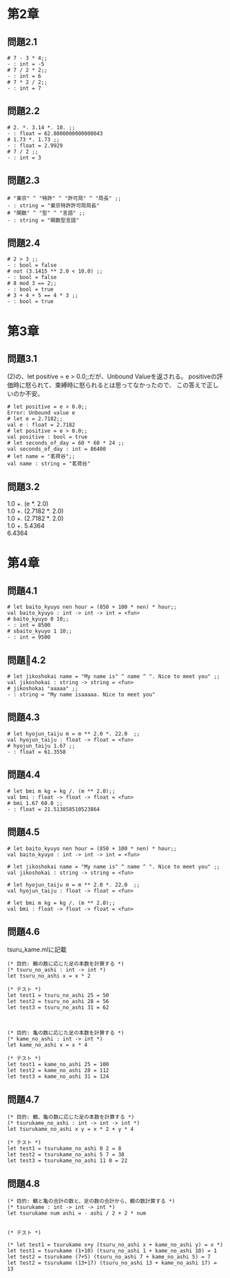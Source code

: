 # 第2章

## 問題2.1

```
# 7 - 3 * 4;;
- : int = -5
# 7 / 2 * 2;;
- : int = 6
# 7 * 2 / 2;;
- : int = 7
```

## 問題2.2

```
# 2. *. 3.14 *. 10. ;;
- : float = 62.8000000000000043
# 1.73 *. 1.73 ;;
- : float = 2.9929
# 7 / 2 ;;
- : int = 3
```

## 問題2.3

```
# "東京" ^ "特許" ^ "許可局" ^ "局長" ;;
- : string = "東京特許許可局局長"
# "関数" ^ "型" ^ "言語" ;;
- : string = "関数型言語"
```


## 問題2.4

```
# 2 > 3 ;;
- : bool = false
# not (3.1415 ** 2.0 < 10.0) ;;
- : bool = false
# 8 mod 3 == 2;;
- : bool = true
# 3 + 4 + 5 == 4 * 3 ;;
- : bool = true
```

# 第3章

## 問題3.1

(2)の、let positive = e > 0.0;;だが、Unbound Valueを返される。
positiveの評価時に怒られて、束縛時に怒られるとは思ってなかったので、
この答えで正しいのか不安。

```
# let positive = e > 0.0;;
Error: Unbound value e
# let e = 2.7182;;
val e : float = 2.7182
# let positive = e > 0.0;;
val positive : bool = true
# let seconds_of_day = 60 * 60 * 24 ;;
val seconds_of_day : int = 86400
# let name = "茗荷谷";;
val name : string = "茗荷谷"
```


## 問題3.2

1.0 +. (e *. 2.0) <br>
1.0 +. (2.7182 *. 2.0) <br>
1.0 +. (2.7182 *. 2.0) <br>
1.0 +. 5.4364 <br>
6.4364 <br>



# 第4章

## 問題4.1

```
# let baito_kyuyo nen hour = (850 + 100 * nen) * hour;;
val baito_kyuyo : int -> int -> int = <fun>
# baito_kyuyo 0 10;;
- : int = 8500
# sbaito_kyuyo 1 10;;
- : int = 9500
```

## 問題4.2

```
# let jikoshokai name = "My name is" ^ name ^ ". Nice to meet you" ;;
val jikoshokai : string -> string = <fun>
# jikoshokai "aaaaa" ;;
- : string = "My name isaaaaa. Nice to meet you"
```


## 問題4.3

```
# let hyojun_taiju m = m ** 2.0 *. 22.0  ;;
val hyojun_taiju : float -> float = <fun>
# hyojun_taiju 1.67 ;;
- : float = 61.3558
```


## 問題4.4

```
# let bmi m kg = kg /. (m ** 2.0);;
val bmi : float -> float -> float = <fun>
# bmi 1.67 60.0 ;;
- : float = 21.513858510523864
```

## 問題4.5

```
# let baito_kyuyo nen hour = (850 + 100 * nen) * hour;;
val baito_kyuyo : int -> int -> int = <fun>

# let jikoshokai name = "My name is" ^ name ^ ". Nice to meet you" ;;
val jikoshokai : string -> string = <fun>

# let hyojun_taiju m = m ** 2.0 *. 22.0  ;;
val hyojun_taiju : float -> float = <fun>

# let bmi m kg = kg /. (m ** 2.0);;
val bmi : float -> float -> float = <fun>
```


## 問題4.6

tsuru_kame.mlに記載

```
(* 目的: 鶴の数に応じた足の本数を計算する *)
(* tsuru_no_ashi : int -> int *)
let tsuru_no_ashi x = x * 2

(* テスト *)
let test1 = tsuru_no_ashi 25 = 50
let test2 = tsuru_no_ashi 28 = 56
let test3 = tsuru_no_ashi 31 = 62



(* 目的: 亀の数に応じた足の本数を計算する *)
(* kame_no_ashi : int -> int *)
let kame_no_ashi x = x * 4

(* テスト *)
let test1 = kame_no_ashi 25 = 100
let test2 = kame_no_ashi 28 = 112
let test3 = kame_no_ashi 31 = 124
```


## 問題4.7

```
(* 目的: 鶴、亀の数に応じた足の本数を計算する *)
(* tsurukame_no_ashi : int -> int -> int *)
let tsurukame_no_ashi x y = x * 2 + y * 4

(* テスト *)
let test1 = tsurukame_no_ashi 0 2 = 8
let test2 = tsurukame_no_ashi 5 7 = 38
let test3 = tsurukame_no_ashi 11 0 = 22
```

## 問題4.8


```
(* 目的: 鶴と亀の合計の数と、足の数の合計から、鶴の数計算する *)
(* tsurukame : int -> int -> int *)
let tsurukame num ashi = - ashi / 2 + 2 * num


(* テスト *)

(* let test1 = tsurukame x+y (tsuru_no_ashi x + kame_no_ashi y) = x *)
let test1 = tsurukame (1+10) (tsuru_no_ashi 1 + kame_no_ashi 10) = 1
let test2 = tsurukame (7+5) (tsuru_no_ashi 7 + kame_no_ashi 5) = 7
let test2 = tsurukame (13+17) (tsuru_no_ashi 13 + kame_no_ashi 17) = 13
```

